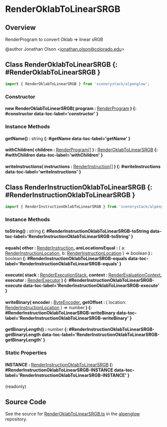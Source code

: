 # RenderOklabToLinearSRGB

## Overview

RenderProgram to convert Oklab =&gt; linear sRGB

@author Jonathan Olson &lt;jonathan.olson@colorado.edu&gt;

## Class RenderOklabToLinearSRGB {: #RenderOklabToLinearSRGB }


```js
import { RenderOklabToLinearSRGB } from 'scenerystack/alpenglow';
```
### Constructor

#### new RenderOklabToLinearSRGB( program : <span style="font-weight: 400;">[RenderProgram](../alpenglow/RenderProgram.md)</span> ) {: #constructor data-toc-label='constructor' }

### Instance Methods

#### getName() : <span style="font-weight: 400;"><span style="color: hsla(calc(var(--md-hue) + 180deg),80%,40%,1);">string</span></span> {: #getName data-toc-label='getName' }

#### withChildren( children : <span style="font-weight: 400;">[RenderProgram](../alpenglow/RenderProgram.md)[]</span> ) : <span style="font-weight: 400;">[RenderOklabToLinearSRGB](../alpenglow/RenderOklabToLinearSRGB.md)</span> {: #withChildren data-toc-label='withChildren' }

#### writeInstructions( instructions : <span style="font-weight: 400;">[RenderInstruction](../alpenglow/RenderInstruction.md)[]</span> ) {: #writeInstructions data-toc-label='writeInstructions' }



## Class RenderInstructionOklabToLinearSRGB {: #RenderInstructionOklabToLinearSRGB }


```js
import { RenderInstructionOklabToLinearSRGB } from 'scenerystack/alpenglow';
```
### Instance Methods

#### toString() : <span style="font-weight: 400;"><span style="color: hsla(calc(var(--md-hue) + 180deg),80%,40%,1);">string</span></span> {: #RenderInstructionOklabToLinearSRGB-toString data-toc-label='RenderInstructionOklabToLinearSRGB-toString' }

#### equals( other : <span style="font-weight: 400;">[RenderInstruction](../alpenglow/RenderInstruction.md)</span>, areLocationsEqual : <span style="font-weight: 400;">( a: [RenderInstructionLocation](../alpenglow/RenderInstruction.md#RenderInstructionLocation), b: [RenderInstructionLocation](../alpenglow/RenderInstruction.md#RenderInstructionLocation) ) =&gt; <span style="color: hsla(calc(var(--md-hue) + 180deg),80%,40%,1);">boolean</span></span> ) : <span style="font-weight: 400;"><span style="color: hsla(calc(var(--md-hue) + 180deg),80%,40%,1);">boolean</span></span> {: #RenderInstructionOklabToLinearSRGB-equals data-toc-label='RenderInstructionOklabToLinearSRGB-equals' }

#### execute( stack : <span style="font-weight: 400;">[RenderExecutionStack](../alpenglow/RenderExecutionStack.md)</span>, context : <span style="font-weight: 400;">[RenderEvaluationContext](../alpenglow/RenderEvaluationContext.md)</span>, executor : <span style="font-weight: 400;">[RenderExecutor](../alpenglow/RenderExecutor.md)</span> ) {: #RenderInstructionOklabToLinearSRGB-execute data-toc-label='RenderInstructionOklabToLinearSRGB-execute' }

#### writeBinary( encoder : <span style="font-weight: 400;">[ByteEncoder](../alpenglow/ByteEncoder.md)</span>, getOffset : <span style="font-weight: 400;">( location: [RenderInstructionLocation](../alpenglow/RenderInstruction.md#RenderInstructionLocation) ) =&gt; <span style="color: hsla(calc(var(--md-hue) + 180deg),80%,40%,1);">number</span></span> ) {: #RenderInstructionOklabToLinearSRGB-writeBinary data-toc-label='RenderInstructionOklabToLinearSRGB-writeBinary' }

#### getBinaryLength() : <span style="font-weight: 400;"><span style="color: hsla(calc(var(--md-hue) + 180deg),80%,40%,1);">number</span></span> {: #RenderInstructionOklabToLinearSRGB-getBinaryLength data-toc-label='RenderInstructionOklabToLinearSRGB-getBinaryLength' }

### Static Properties

#### INSTANCE : <span style="font-weight: 400;">[RenderInstructionOklabToLinearSRGB](../alpenglow/RenderOklabToLinearSRGB.md#RenderInstructionOklabToLinearSRGB)</span> {: #RenderInstructionOklabToLinearSRGB-INSTANCE data-toc-label='RenderInstructionOklabToLinearSRGB-INSTANCE' }

(readonly)



## Source Code

See the source for [RenderOklabToLinearSRGB.ts](https://github.com/phetsims/alpenglow/blob/main/js/render-program/RenderOklabToLinearSRGB.ts) in the [alpenglow](https://github.com/phetsims/alpenglow) repository.
